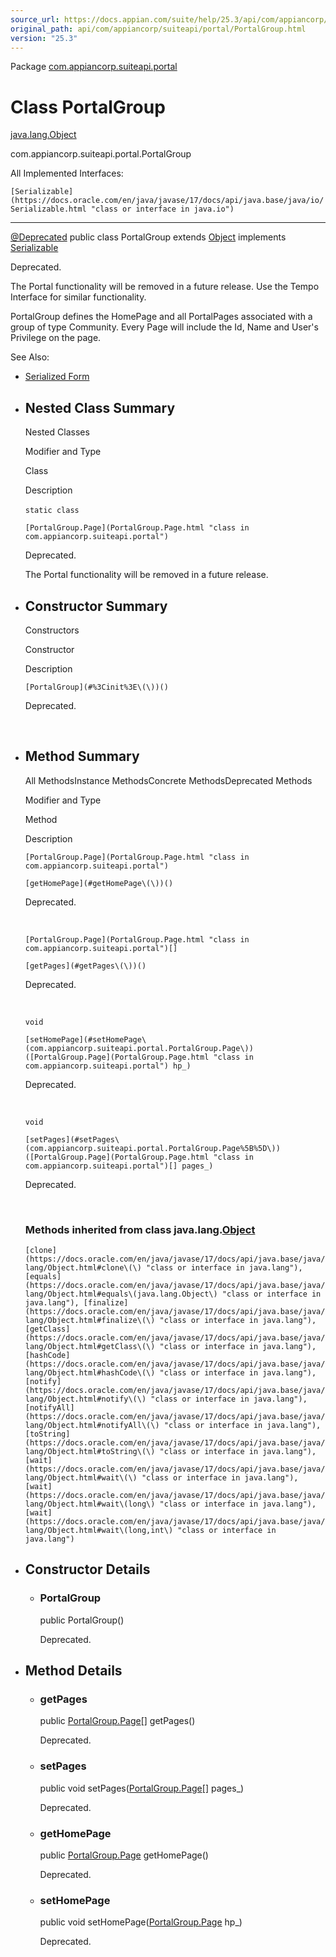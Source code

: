 ```yaml
---
source_url: https://docs.appian.com/suite/help/25.3/api/com/appiancorp/suiteapi/portal/PortalGroup.html
original_path: api/com/appiancorp/suiteapi/portal/PortalGroup.html
version: "25.3"
---
```


Package [com.appiancorp.suiteapi.portal](package-summary.html)

# Class PortalGroup

[java.lang.Object](https://docs.oracle.com/en/java/javase/17/docs/api/java.base/java/lang/Object.html "class or interface in java.lang")

com.appiancorp.suiteapi.portal.PortalGroup

All Implemented Interfaces:

`[Serializable](https://docs.oracle.com/en/java/javase/17/docs/api/java.base/java/io/Serializable.html "class or interface in java.io")`

* * *

[@Deprecated](https://docs.oracle.com/en/java/javase/17/docs/api/java.base/java/lang/Deprecated.html "class or interface in java.lang") public class PortalGroup extends [Object](https://docs.oracle.com/en/java/javase/17/docs/api/java.base/java/lang/Object.html "class or interface in java.lang") implements [Serializable](https://docs.oracle.com/en/java/javase/17/docs/api/java.base/java/io/Serializable.html "class or interface in java.io")

Deprecated.

The Portal functionality will be removed in a future release. Use the Tempo Interface for similar functionality.

PortalGroup defines the HomePage and all PortalPages associated with a group of type Community. Every Page will include the Id, Name and User's Privilege on the page.

See Also:

-   [Serialized Form](../../../../serialized-form.html#com.appiancorp.suiteapi.portal.PortalGroup)

-   ## Nested Class Summary

    Nested Classes

    Modifier and Type

    Class

    Description

    `static class` 

    `[PortalGroup.Page](PortalGroup.Page.html "class in com.appiancorp.suiteapi.portal")`

    Deprecated.

    The Portal functionality will be removed in a future release.

-   ## Constructor Summary

    Constructors

    Constructor

    Description

    `[PortalGroup](#%3Cinit%3E\(\))()`

    Deprecated.

     

-   ## Method Summary

    All MethodsInstance MethodsConcrete MethodsDeprecated Methods

    Modifier and Type

    Method

    Description

    `[PortalGroup.Page](PortalGroup.Page.html "class in com.appiancorp.suiteapi.portal")`

    `[getHomePage](#getHomePage\(\))()`

    Deprecated.

     

    `[PortalGroup.Page](PortalGroup.Page.html "class in com.appiancorp.suiteapi.portal")[]`

    `[getPages](#getPages\(\))()`

    Deprecated.

     

    `void`

    `[setHomePage](#setHomePage\(com.appiancorp.suiteapi.portal.PortalGroup.Page\))([PortalGroup.Page](PortalGroup.Page.html "class in com.appiancorp.suiteapi.portal") hp_)`

    Deprecated.

     

    `void`

    `[setPages](#setPages\(com.appiancorp.suiteapi.portal.PortalGroup.Page%5B%5D\))([PortalGroup.Page](PortalGroup.Page.html "class in com.appiancorp.suiteapi.portal")[] pages_)`

    Deprecated.

     

    ### Methods inherited from class java.lang.[Object](https://docs.oracle.com/en/java/javase/17/docs/api/java.base/java/lang/Object.html "class or interface in java.lang")

    `[clone](https://docs.oracle.com/en/java/javase/17/docs/api/java.base/java/lang/Object.html#clone\(\) "class or interface in java.lang"), [equals](https://docs.oracle.com/en/java/javase/17/docs/api/java.base/java/lang/Object.html#equals\(java.lang.Object\) "class or interface in java.lang"), [finalize](https://docs.oracle.com/en/java/javase/17/docs/api/java.base/java/lang/Object.html#finalize\(\) "class or interface in java.lang"), [getClass](https://docs.oracle.com/en/java/javase/17/docs/api/java.base/java/lang/Object.html#getClass\(\) "class or interface in java.lang"), [hashCode](https://docs.oracle.com/en/java/javase/17/docs/api/java.base/java/lang/Object.html#hashCode\(\) "class or interface in java.lang"), [notify](https://docs.oracle.com/en/java/javase/17/docs/api/java.base/java/lang/Object.html#notify\(\) "class or interface in java.lang"), [notifyAll](https://docs.oracle.com/en/java/javase/17/docs/api/java.base/java/lang/Object.html#notifyAll\(\) "class or interface in java.lang"), [toString](https://docs.oracle.com/en/java/javase/17/docs/api/java.base/java/lang/Object.html#toString\(\) "class or interface in java.lang"), [wait](https://docs.oracle.com/en/java/javase/17/docs/api/java.base/java/lang/Object.html#wait\(\) "class or interface in java.lang"), [wait](https://docs.oracle.com/en/java/javase/17/docs/api/java.base/java/lang/Object.html#wait\(long\) "class or interface in java.lang"), [wait](https://docs.oracle.com/en/java/javase/17/docs/api/java.base/java/lang/Object.html#wait\(long,int\) "class or interface in java.lang")`

-   ## Constructor Details

    -   ### PortalGroup

        public PortalGroup()

        Deprecated.

-   ## Method Details

    -   ### getPages

        public [PortalGroup.Page](PortalGroup.Page.html "class in com.appiancorp.suiteapi.portal")\[\] getPages()

        Deprecated.

    -   ### setPages

        public void setPages([PortalGroup.Page](PortalGroup.Page.html "class in com.appiancorp.suiteapi.portal")\[\] pages\_)

        Deprecated.

    -   ### getHomePage

        public [PortalGroup.Page](PortalGroup.Page.html "class in com.appiancorp.suiteapi.portal") getHomePage()

        Deprecated.

    -   ### setHomePage

        public void setHomePage([PortalGroup.Page](PortalGroup.Page.html "class in com.appiancorp.suiteapi.portal") hp\_)

        Deprecated.